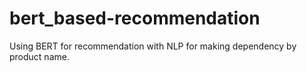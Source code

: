 # bert_based-recommendation
Using BERT for recommendation with NLP for making dependency by product name.
